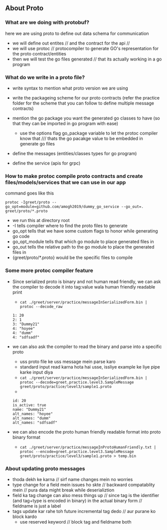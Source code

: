 ## About Proto

### What are we doing with protobuf?
here we are using proto to define out data schema for communication

-  we will define out entites  // and the contract for the api // 
-  we will use protoc // protocompiler to generate GO's representation for the proto contract/entities
-  then we will test the go files generated // that its actually working in a go program



### What do we write in a proto file?

- write syntax to mention what proto version we are using
- write the packageing scheme for our proto contracts (refer the practice folder for the scheme that you can follow to define multiple message contracts)
- mention the go package you want the generated go classes to have (so that they can be imported in go program with ease)
    -   use the options flag go_package variable to let the protoc compiler know that /// thats the go pacakge value to be embedded in generate go files

- define the messages (entities/classes types for go program)
- define the service (apis for grpc)



### How to make protoc compile proto contracts and create files/models/services that we can use in our app

command goes like this
```
protoc -Igreet/proto --go_opt=module=github.com/amogh2019/dummy_go_service --go_out=. greet/proto/*.proto
```

- we run this at directory root
- -I tells compiler where to find the proto files to generate
- go_opt tells that we have some custom flags to honor while generating go code
- go_opt_module tells that which go module to place generated files in
- go_out tells the relative path to the go module to place the generated files in
- {greet/proto/*.proto} would be the specific files to compile





### Some more protoc compiler feature

- Since serialized proto is binary and not human read friendly, we can ask the compiler to decode it into tag:value wala human friendly readable print
    -   `cat ./greet/server/practice/messageInSerializedForm.bin | protoc --decode_raw`
    ```
    1: 20
    2: 1
    3: "Dummy21"
    4: "hoyee"
    4: "dumm"
    4: "sdfsadf"
    ```

- we can also ask the compiler to read the binary and parse into a specific proto
    - uss proto file ke uss message mein parse karo
    - standard input read karna hota hai usse, issliye example ke liye pipe karke input diya
    - `cat ./greet/server/practice/messageInSerializedForm.bin | protoc --decode=greet.practice.level3.SampleMessage greet/proto/practice/level3/sample1.proto `
    - 
    ```
    id: 20
    is_active: true
    name: "Dummy21"
    alt_names: "hoyee"
    alt_names: "dumm"
    alt_names: "sdfsadf"
    ```

- we can also encode the proto human friendly readable format into proto binary format
    - `cat ./greet/server/practice/messageInProtoHumanFriendly.txt | protoc --encode=greet.practice.level3.SampleMessage greet/proto/practice/level3/sample1.proto > temp.bin`



### About updating proto messages

- thoda dekh ke karna // sirf name changes mein no worries
- type change for a field mein issues ho skte // backward compatablity mein // pura data might break while deserializtion
- field ka tag change can also mess things up // since tag is the identifier (and tag+type is encoded in binary) in the actual binary form // fieldname is just a label
- tags update kar rahe toh future incremental tag dedo // aur purane ko block kardo
    - use reserved keyword // block tag and fieldname both


